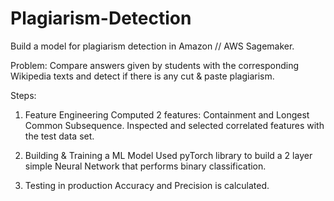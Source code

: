 # Plagiarism-Detection

Build a model for plagiarism detection in Amazon // AWS Sagemaker.
 
Problem: Compare answers given by students with the corresponding Wikipedia texts and detect if there is any cut & paste plagiarism.  

Steps: 
1. Feature Engineering
Computed 2 features: Containment and Longest Common Subsequence. Inspected and selected correlated features with the test data set. 

2. Building & Training a ML Model
Used pyTorch library to build a 2 layer simple Neural Network that performs binary classification. 

3. Testing in production
Accuracy and Precision is calculated. 

